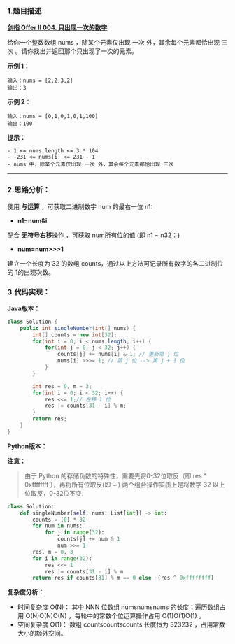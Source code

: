### 1.题目描述

 **[剑指 Offer II 004. 只出现一次的数字](https://leetcode-cn.com/problems/WGki4K/)** 
 
 给你一个整数数组 nums ，除某个元素仅出现 一次 外，其余每个元素都恰出现 三次 。请你找出并返回那个只出现了一次的元素。

 

**示例 1：**
```
输入：nums = [2,2,3,2]
输出：3
```
**示例 2**：
```
输入：nums = [0,1,0,1,0,1,100]
输出：100
```
 

**提示：**

    - 1 <= nums.length <= 3 * 104
    - -231 <= nums[i] <= 231 - 1
    - nums 中，除某个元素仅出现 一次 外，其余每个元素都恰出现 三次
    
------------------------------

### 2.思路分析：

使用 **与运算** ，可获取二进制数字 num 的最右一位 n1:
- **n1=num&i**

配合 **无符号右移**操作 ，可获取 num所有位的值 (即 n1 ~ n32：)

- **num=num>>>1**

建立一个长度为 32 的数组 counts，通过以上方法可记录所有数字的各二进制位的 1的出现次数。


### 3.代码实现：


**Java版本：**

```Java
class Solution {
    public int singleNumber(int[] nums) {
        int[] counts = new int[32];
        for(int i = 0; i < nums.length; i++) {
            for(int j = 0; j < 32; j++) {
                counts[j] += nums[i] & 1; // 更新第 j 位
                nums[i] >>>= 1; // 第 j 位 --> 第 j + 1 位
            }
        }

        int res = 0, m = 3;
        for(int i = 0; i < 32; i++) {
            res <<= 1;// 左移 1 位
            res |= counts[31 - i] % m;
        }
        return res;
    }
}
```

**Python版本：**

**注意：**
>由于 Python 的存储负数的特殊性，需要先将0-32位取反（即 res ^ 0xffffffff ），再将所有位取反(即 ~ )
>两个组合操作实质上是将数字 32 以上位取反，0-32位不变.

```Python
class Solution:
    def singleNumber(self, nums: List[int]) -> int:
        counts = [0] * 32
        for num in nums:
            for j in range(32):
                counts[j] += num & 1
                num >>= 1
        res, m = 0, 3
        for i in range(32):
            res <<= 1
            res |= counts[31 - i] % m
        return res if counts[31] % m == 0 else ~(res ^ 0xffffffff)

```
**复杂度分析：**

   - 时间复杂度 O(N)： 其中 NNN 位数组 numsnumsnums 的长度；遍历数组占用 O(N)O(N)O(N) ，每轮中的常数个位运算操作占用 O(1)O(1)O(1) 。
   - 空间复杂度 O(1)： 数组 countscountscounts 长度恒为 323232 ，占用常数大小的额外空间。



